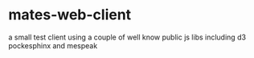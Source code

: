 mates-web-client
================

a small test client using a couple of well know public js libs including d3 pockesphinx and mespeak
